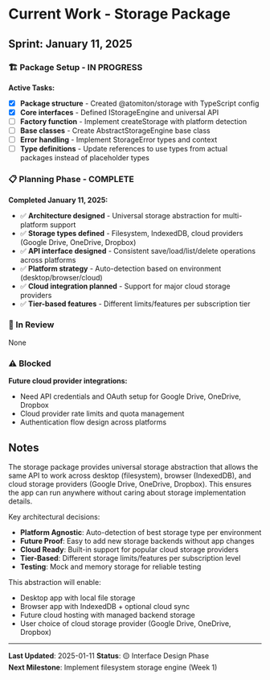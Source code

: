 # Current Work - Storage Package

## Sprint: January 11, 2025

### 🏗️ Package Setup - IN PROGRESS

**Active Tasks:**

- [x] **Package structure** - Created @atomiton/storage with TypeScript config
- [x] **Core interfaces** - Defined IStorageEngine and universal API
- [ ] **Factory function** - Implement createStorage with platform detection
- [ ] **Base classes** - Create AbstractStorageEngine base class
- [ ] **Error handling** - Implement StorageError types and context
- [ ] **Type definitions** - Update references to use types from actual packages instead of placeholder types

### 📋 Planning Phase - COMPLETE

**Completed January 11, 2025:**

- ✅ **Architecture designed** - Universal storage abstraction for multi-platform support
- ✅ **Storage types defined** - Filesystem, IndexedDB, cloud providers (Google Drive, OneDrive, Dropbox)
- ✅ **API interface designed** - Consistent save/load/list/delete operations across platforms
- ✅ **Platform strategy** - Auto-detection based on environment (desktop/browser/cloud)
- ✅ **Cloud integration planned** - Support for major cloud storage providers
- ✅ **Tier-based features** - Different limits/features per subscription tier

### 🔄 In Review

None

### ⚠️ Blocked

**Future cloud provider integrations:**

- Need API credentials and OAuth setup for Google Drive, OneDrive, Dropbox
- Cloud provider rate limits and quota management
- Authentication flow design across platforms

## Notes

The storage package provides universal storage abstraction that allows the same API to work across desktop (filesystem), browser (IndexedDB), and cloud storage providers (Google Drive, OneDrive, Dropbox). This ensures the app can run anywhere without caring about storage implementation details.

Key architectural decisions:

- **Platform Agnostic**: Auto-detection of best storage type per environment
- **Future Proof**: Easy to add new storage backends without app changes
- **Cloud Ready**: Built-in support for popular cloud storage providers
- **Tier-Based**: Different storage limits/features per subscription level
- **Testing**: Mock and memory storage for reliable testing

This abstraction will enable:

- Desktop app with local file storage
- Browser app with IndexedDB + optional cloud sync
- Future cloud hosting with managed backend storage
- User choice of cloud storage provider (Google Drive, OneDrive, Dropbox)

---

**Last Updated**: 2025-01-11
**Status**: 🟡 Interface Design Phase  
**Next Milestone**: Implement filesystem storage engine (Week 1)
